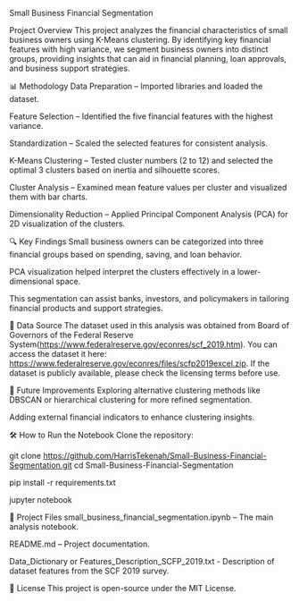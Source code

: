 Small Business Financial Segmentation

Project Overview
This project analyzes the financial characteristics of small business owners using K-Means clustering.
By identifying key financial features with high variance, we segment business owners into distinct groups, providing insights that can aid in financial planning, loan approvals, and business support strategies.

📊 Methodology
Data Preparation – Imported libraries and loaded the dataset.

Feature Selection – Identified the five financial features with the highest variance.

Standardization – Scaled the selected features for consistent analysis.

K-Means Clustering – Tested cluster numbers (2 to 12) and selected the optimal 3 clusters based on inertia and silhouette scores.

Cluster Analysis – Examined mean feature values per cluster and visualized them with bar charts.

Dimensionality Reduction – Applied Principal Component Analysis (PCA) for 2D visualization of the clusters.

🔍 Key Findings
Small business owners can be categorized into three financial groups based on spending, saving, and loan behavior.

PCA visualization helped interpret the clusters effectively in a lower-dimensional space.

This segmentation can assist banks, investors, and policymakers in tailoring financial products and support strategies.

📂 Data Source
The dataset used in this analysis was obtained from Board of Governors of the Federal Reserve System(https://www.federalreserve.gov/econres/scf_2019.htm). You can access the dataset it here: https://www.federalreserve.gov/econres/files/scfp2019excel.zip. If the dataset is publicly available, please check the licensing terms before use.

🚀 Future Improvements
Exploring alternative clustering methods like DBSCAN or hierarchical clustering for more refined segmentation.

Adding external financial indicators to enhance clustering insights.

🛠 How to Run the Notebook
Clone the repository:

git clone https://github.com/HarrisTekenah/Small-Business-Financial-Segmentation.git
cd Small-Business-Financial-Segmentation

pip install -r requirements.txt

jupyter notebook 


📂 Project Files
small_business_financial_segmentation.ipynb – The main analysis notebook.

README.md – Project documentation.

Data_Dictionary or Features_Description_SCFP_2019.txt - Description of dataset features from the SCF 2019 survey.

📜 License
This project is open-source under the MIT License.
